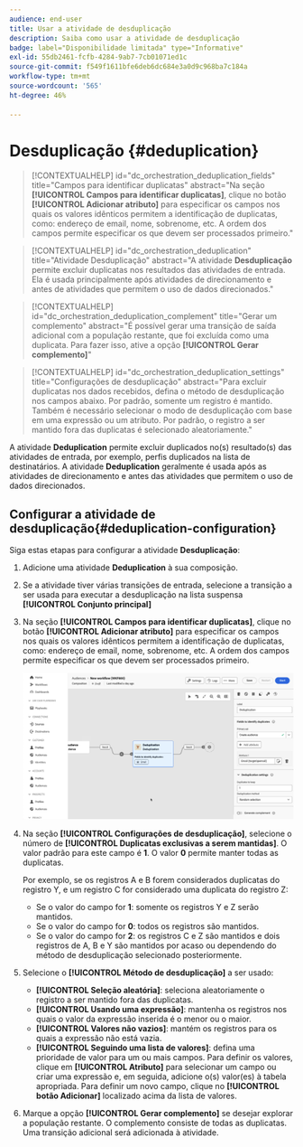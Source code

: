 ```yaml
---
audience: end-user
title: Usar a atividade de desduplicação
description: Saiba como usar a atividade de desduplicação
badge: label="Disponibilidade limitada" type="Informative"
exl-id: 55db2461-fcfb-4284-9ab7-7cb01071ed1c
source-git-commit: f549f1611bfe6deb6dc684e3a0d9c968ba7c184a
workflow-type: tm+mt
source-wordcount: '565'
ht-degree: 46%

---
```


# Desduplicação {#deduplication}

>[!CONTEXTUALHELP]
>id="dc_orchestration_deduplication_fields"
>title="Campos para identificar duplicatas"
>abstract="Na seção **[!UICONTROL Campos para identificar duplicatas]**, clique no botão **[!UICONTROL Adicionar atributo]** para especificar os campos nos quais os valores idênticos permitem a identificação de duplicatas, como: endereço de email, nome, sobrenome, etc. A ordem dos campos permite especificar os que devem ser processados primeiro."

>[!CONTEXTUALHELP]
>id="dc_orchestration_deduplication"
>title="Atividade Desduplicação"
>abstract="A atividade **Desduplicação** permite excluir duplicatas nos resultados das atividades de entrada. Ela é usada principalmente após atividades de direcionamento e antes de atividades que permitem o uso de dados direcionados."

>[!CONTEXTUALHELP]
>id="dc_orchestration_deduplication_complement"
>title="Gerar um complemento"
>abstract="É possível gerar uma transição de saída adicional com a população restante, que foi excluída como uma duplicata. Para fazer isso, ative a opção **[!UICONTROL Gerar complemento]**"

>[!CONTEXTUALHELP]
>id="dc_orchestration_deduplication_settings"
>title="Configurações de desduplicação"
>abstract="Para excluir duplicatas nos dados recebidos, defina o método de desduplicação nos campos abaixo. Por padrão, somente um registro é mantido. Também é necessário selecionar o modo de desduplicação com base em uma expressão ou um atributo. Por padrão, o registro a ser mantido fora das duplicatas é selecionado aleatoriamente."

A atividade **Deduplication** permite excluir duplicados no(s) resultado(s) das atividades de entrada, por exemplo, perfis duplicados na lista de destinatários. A atividade **Deduplication** geralmente é usada após as atividades de direcionamento e antes das atividades que permitem o uso de dados direcionados.

## Configurar a atividade de desduplicação{#deduplication-configuration}

Siga estas etapas para configurar a atividade **Desduplicação**:

1. Adicione uma atividade **Deduplication** à sua composição.

1. Se a atividade tiver várias transições de entrada, selecione a transição a ser usada para executar a desduplicação na lista suspensa **[!UICONTROL Conjunto principal]**

1. Na seção **[!UICONTROL Campos para identificar duplicatas]**, clique no botão **[!UICONTROL Adicionar atributo]** para especificar os campos nos quais os valores idênticos permitem a identificação de duplicatas, como: endereço de email, nome, sobrenome, etc. A ordem dos campos permite especificar os que devem ser processados primeiro.

   ![](../assets/deduplication.png)

1. Na seção **[!UICONTROL Configurações de desduplicação]**, selecione o número de **[!UICONTROL Duplicatas exclusivas a serem mantidas]**. O valor padrão para este campo é **1**. O valor **0** permite manter todas as duplicatas.

   Por exemplo, se os registros A e B forem considerados duplicatas do registro Y, e um registro C for considerado uma duplicata do registro Z:

   * Se o valor do campo for **1**: somente os registros Y e Z serão mantidos.
   * Se o valor do campo for **0**: todos os registros são mantidos.
   * Se o valor do campo for **2**: os registros C e Z são mantidos e dois registros de A, B e Y são mantidos por acaso ou dependendo do método de desduplicação selecionado posteriormente.

1. Selecione o **[!UICONTROL Método de desduplicação]** a ser usado:

   * **[!UICONTROL Seleção aleatória]**: seleciona aleatoriamente o registro a ser mantido fora das duplicatas.
   * **[!UICONTROL Usando uma expressão]**: mantenha os registros nos quais o valor da expressão inserida é o menor ou o maior.
   * **[!UICONTROL Valores não vazios]**: mantém os registros para os quais a expressão não está vazia.
   * **[!UICONTROL Seguindo uma lista de valores]**: defina uma prioridade de valor para um ou mais campos. Para definir os valores, clique em **[!UICONTROL Atributo]** para selecionar um campo ou criar uma expressão e, em seguida, adicione o(s) valor(es) à tabela apropriada. Para definir um novo campo, clique no **[!UICONTROL botão Adicionar]** localizado acima da lista de valores.

1. Marque a opção **[!UICONTROL Gerar complemento]** se desejar explorar a população restante. O complemento consiste de todas as duplicatas. Uma transição adicional será adicionada à atividade.

<!--
## Example{#deduplication-example}

In the following example, use a deduplication activity to exclude duplicates from the target before sending a delivery. The identified duplicated profiles are added to a dedicated audience that can be reused if necessary. Choose the **Email** address to identify the duplicates. Keep 1 entry and select the **Random** deduplication method.

![](../assets/workflow-deduplication-example.png)
-->
